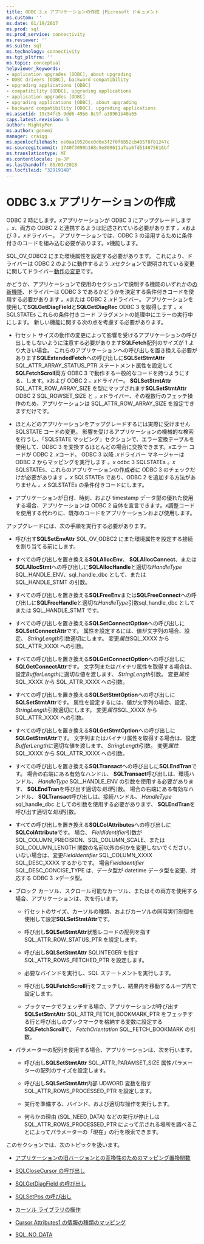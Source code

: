 ```yaml
---
title: ODBC 3.x アプリケーションの作成 |Microsoft ドキュメント
ms.custom: ''
ms.date: 01/19/2017
ms.prod: sql
ms.prod_service: connectivity
ms.reviewer: ''
ms.suite: sql
ms.technology: connectivity
ms.tgt_pltfrm: ''
ms.topic: conceptual
helpviewer_keywords:
- application upgrades [ODBC], about upgrading
- ODBC drivers [ODBC], backward compatibility
- upgrading applications [ODBC]
- compatibility [ODBC], upgrading applications
- application upgrades [ODBC]
- upgrading applications [ODBC], about upgrading
- backward compatibility [ODBC], upgrading applications
ms.assetid: 19c54fc5-9dd6-49b6-8c9f-a38961b40a65
caps.latest.revision: 5
author: MightyPen
ms.author: genemi
manager: craigg
ms.openlocfilehash: ee0aa19520ec0d6e3f2f0f6852cb40578f81247c
ms.sourcegitcommit: 1740f3090b168c0e809611a7aa6fd514075616bf
ms.translationtype: MT
ms.contentlocale: ja-JP
ms.lasthandoff: 05/03/2018
ms.locfileid: "32919148"
---
```

# <a name="writing-odbc-3x-applications"></a>ODBC 3.x アプリケーションの作成
ODBC 2 時にします。*x*アプリケーションが ODBC 3 にアップグレードします *。x*、両方の ODBC 2 と連携するようは記述されている必要があります *。x*および 3 *。x*ドライバー。 アプリケーションでは、ODBC 3 の活用するために条件付きのコードを組み込む必要があります。*x*機能します。  
  
 SQL_OV_ODBC2 にまた環境属性を設定する必要があります。 これにより、ドライバーは ODBC 2 のように動作するよう *.x*セクションで説明されている変更に関してドライバー[動作の変更](../../../odbc/reference/develop-app/behavioral-changes.md)です。  
  
 かどうか、アプリケーションで使用のセクションで説明する機能のいずれかの[の新機能](../../../odbc/reference/develop-app/new-features.md)、ドライバーは ODBC 3 であるかどうかを決定する条件付きコードを使用する必要があります *。x*または ODBC 2 *.x*ドライバー。 アプリケーションを使用して**SQLGetDiagField**と**SQLGetDiagRec** ODBC 3 を取得します *。x* SQLSTATEs これらの条件付きコード フラグメントの処理中にエラーの実行中にします。 新しい機能に関する次の点を考慮する必要があります。  
  
-   行セット サイズの動作の変更によって影響を受けるアプリケーションの呼び出しをしないように注意する必要があります**SQLFetch**配列のサイズが 1 より大きい場合。 これらのアプリケーションへの呼び出しを置き換える必要があります**SQLExtendedFetch**への呼び出しに**SQLSetStmtAttr** SQL_ATTR_ARRAY_STATUS_PTR ステートメント属性を設定して**SQLFetchScroll**両方 ODBC 3 で動作する一般的なコードを持つようにする、します。*x*および ODBC 2 *。x*ドライバー。 **SQLSetStmtAttr** SQL_ATTR_ROW_ARRAY_SIZE を型にマップされます**SQLSetStmtAttr** ODBC 2 SQL_ROWSET_SIZE と *。x*ドライバー、その複数行のフェッチ操作のため、アプリケーションは SQL_ATTR_ROW_ARRAY_SIZE を設定できますだけです。  
  
-   ほとんどのアプリケーションをアップグレードするには実際に受けません SQLSTATE コードの変更。 影響を受けるアプリケーションの機械的な検索を行うし、「SQLSTATE マッピング」セクションで、エラー変換テーブルを使用して、ODBC 3 を変換するほとんどの場合に交換できます。*x*エラー コードが ODBC 2 *.x*コード。 ODBC 3 以降 *.x*ドライバー マネージャーは ODBC 2 からマッピングを実行します *。x* odbc 3 SQLSTATEs *。x* SQLSTATEs、これらのアプリケーションの作成者に ODBC 3 のチェックだけが必要があります *。x* SQLSTATEs であり、ODBC 2 を追加する方法がありません *。x* SQLSTATEs の条件付きコードにします。  
  
-   アプリケーションが日付、時刻、および timestamp データ型の優れた使用する場合、アプリケーションは ODBC 2 自体を宣言できます。*x*調整コードを使用する代わりに、既存のコードをアプリケーションおよび使用します。  
  
 アップグレードには、次の手順を実行する必要があります。  
  
-   呼び出す**SQLSetEnvAttr** SQL_OV_ODBC2 にまた環境属性を設定する接続を割り当てる前にします。  
  
-   すべての呼び出しを置き換える**SQLAllocEnv**、 **SQLAllocConnect**、または**SQLAllocStmt**への呼び出しに**SQLAllocHandle**と適切な*HandleType* SQL_HANDLE_ENV、sql_handle_dbc として、または SQL_HANDLE_STMT の引数。  
  
-   すべての呼び出しを置き換える**SQLFreeEnv**または**SQLFreeConnect**への呼び出しに**SQLFreeHandle**と適切な*HandleType*引数sql_handle_dbc としてまたは SQL_HANDLE_STMT です。  
  
-   すべての呼び出しを置き換える**SQLSetConnectOption**への呼び出しに**SQLSetConnectAttr**です。 属性を設定するには、値が文字列の場合、設定、 *StringLength*引数適切にします。 変更*属性*SQL_XXXX から SQL_ATTR_XXXX への引数。  
  
-   すべての呼び出しを置き換える**SQLGetConnectOption**への呼び出しに**SQLGetConnectAttr**です。 文字列またはバイナリ属性を取得する場合は、設定*BufferLength*に適切な値を渡します、 *StringLength*引数。 変更*属性*SQL_XXXX から SQL_ATTR_XXXX への引数。  
  
-   すべての呼び出しを置き換える**SQLSetStmtOption**への呼び出しに**SQLSetStmtAttr**です。 属性を設定するには、値が文字列の場合、設定、 *StringLength*引数適切にします。 変更*属性*SQL_XXXX から SQL_ATTR_XXXX への引数。  
  
-   すべての呼び出しを置き換える**SQLGetStmtOption**への呼び出しに**SQLGetStmtAttr**です。 文字列またはバイナリ属性を取得する場合は、設定*BufferLength*に適切な値を渡します、 *StringLength*引数。 変更*属性*SQL_XXXX から SQL_ATTR_XXXX への引数。  
  
-   すべての呼び出しを置き換える**SQLTransact**への呼び出しに**SQLEndTran**です。 場合の右端にある有効なハンドル、 **SQLTransact**呼び出しは、環境ハンドル、 *HandleType* SQL_HANDLE_ENV の引数を使用する必要があります、 **SQLEndTran**を呼び出す適切な*処理*引数。 場合の右端にある有効なハンドル、 **SQLTransact**呼び出しは、接続ハンドル、 *HandleType* sql_handle_dbc としての引数を使用する必要があります、 **SQLEndTran**を呼び出す適切な*処理*引数。  
  
-   すべての呼び出しを置き換える**SQLColAttributes**への呼び出しに**SQLColAttribute**です。 場合、 *FieldIdentifier*引数が SQL_COLUMN_PRECISION、SQL_COLUMN_SCALE、または SQL_COLUMN_LENGTH 関数の名前以外の何かを変更しないでください。 いない場合は、変更*FieldIdentifier* SQL_COLUMN_XXXX SQL_DESC_XXXX するからです。 場合*FieldIdentifier* SQL_DESC_CONCISE_TYPE は、データ型が datetime データ型を変更、対応する ODBC 3 *.x*データ型。  
  
-   ブロック カーソル、スクロール可能なカーソル、またはその両方を使用する場合、アプリケーションは、次を行います。  
  
    -   行セットのサイズ、カーソルの種類、およびカーソルの同時実行制御を使用して設定**SQLSetStmtAttr**です。  
  
    -   呼び出し**SQLSetStmtAttr**状態レコードの配列を指す SQL_ATTR_ROW_STATUS_PTR を設定します。  
  
    -   呼び出し**SQLSetStmtAttr** SQLINTEGER を指す SQL_ATTR_ROWS_FETCHED_PTR を設定します。  
  
    -   必要なバインドを実行し、SQL ステートメントを実行します。  
  
    -   呼び出し**SQLFetchScroll**行をフェッチし、結果内を移動するループ内で設定します。  
  
    -   ブックマークでフェッチする場合、アプリケーションが呼び出す**SQLSetStmtAttr** SQL_ATTR_FETCH_BOOKMARK_PTR をフェッチする行と呼び出しのブックマークを格納する変数に設定する**SQLFetchScroll**で、 *FetchOrientation* SQL_FETCH_BOOKMARK の引数。  
  
-   パラメーターの配列を使用する場合、アプリケーションは、次を行います。  
  
    -   呼び出し**SQLSetStmtAttr** SQL_ATTR_PARAMSET_SIZE 属性パラメーターの配列のサイズを設定します。  
  
    -   呼び出し**SQLSetStmtAttr**内部 UDWORD 変数を指す SQL_ATTR_ROWS_PROCESSED_PTR を設定します。  
  
    -   実行を準備する、バインド、および適切な操作を実行します。  
  
    -   何らかの理由 (SQL_NEED_DATA) などの実行が停止しは SQL_ATTR_ROWS_PROCESSED_PTR によって示される場所を調べることによってパラメーターの「現在」の行を検索できます。  
  
 このセクションでは、次のトピックを扱います。  
  
-   [アプリケーションの旧バージョンとの互換性のためのマッピング置換関数](../../../odbc/reference/develop-app/mapping-replacement-functions-for-backward-compatibility-of-applications.md)  
  
-   [SQLCloseCursor の呼び出し](../../../odbc/reference/develop-app/calling-sqlclosecursor.md)  
  
-   [SQLGetDiagField の呼び出し](../../../odbc/reference/develop-app/calling-sqlgetdiagfield.md)  
  
-   [SQLSetPos の呼び出し](../../../odbc/reference/develop-app/calling-sqlsetpos.md)  
  
-   [カーソル ライブラリの操作](../../../odbc/reference/develop-app/cursor-library-operations.md)  
  
-   [Cursor Attributes1 の情報の種類のマッピング](../../../odbc/reference/develop-app/mapping-the-cursor-attributes1-information-types.md)  
  
-   [SQL_NO_DATA](../../../odbc/reference/develop-app/sql-no-data.md)
